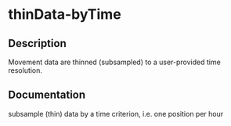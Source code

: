# thinData-byTime

## Description
Movement data are thinned (subsampled) to a user-provided time resolution. 

## Documentation
subsample (thin) data by a time criterion, i.e. one position per hour
